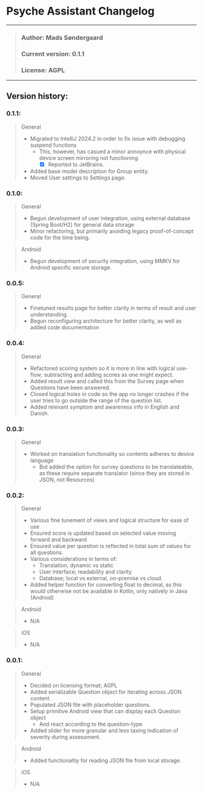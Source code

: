 # Psyche Assistant Changelog
- - -

> ### Author: Mads Søndergaard 
> ### Current version: 0.1.1
> ### License: AGPL
- - -

## Version history:
### 0.1.1:
> General
> - Migrated to IntelliJ 2024.2 in order to fix issue with debugging suspend functions
>   - This, however, has casued a minor annoynce with physical device screen mirroring not functioning. 
>     - [X] Reported to JetBrains.
> - Added base model description for Group entity.
> - Moved User settings to Settings page.

### 0.1.0:
> General
> - Begun development of user integration, using external database (Spring Boot/H2) for general data storage
> - Minor refactoring, but primarily avoiding legacy proof-of-concept code for the time being.

> Android
> - Begun development of security integration, using MMKV for Android specific secure storage.

### 0.0.5:
> General
> - Finetuned results page for better clarity in terms of result and user understanding.
> - Begun reconfiguring architecture for better clarity, as well as added code documentation

### 0.0.4:
> General
> - Refactored scoring system so it is more in line with logical use-flow; subtracting and adding scores as one might expect.
> - Added result view and called this from the Survey page when Questions have been answered.
> - Closed logical holes in code so the app no longer crashes if the user tries to go outside the range of the question list.
> - Added relevant symptom and awareness info in English and Danish.

### 0.0.3:
> General
> - Worked on translation functionality so contents adheres to device language
>   - But added the option for survey questions to be translateable, as these require separate translator (since they are stored in JSON, not Resources)

### 0.0.2:
> General
> - Various fine tunement of views and logical structure for ease of use
> - Ensured score is updated based on selected value moving forward and backward
> - Ensured value per question is reflected in total sum of values for all questions.
> - Various considerations in terms of:
>   - Translation; dynamic vs static
>   - User interface; readability and clarity
>   - Database; local vs external, on-premise vs cloud.
> - Added helper function for converting float to decimal, as this would otherwise not be available in Kotlin, only natively in Java (Android)

> Android
> - N/A

> iOS
> - N/A


### 0.0.1:
> General
> - Decided on licensing format; AGPL 
> - Added serializable Question object for iterating across JSON content.
> - Populated JSON file with placeholder questions.
> - Setup primitive Android view that can display each Question object
>   - And react according to the question-type
> - Added slider for more granular and less taxing indication of severity during assessment.


> Android
> - Added functionaltiy for reading JSON file from local storage.

> iOS
> - N/A